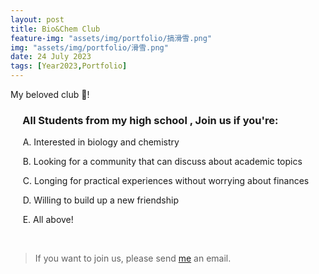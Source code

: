 ```yaml
---
layout: post
title: Bio&Chem Club
feature-img: "assets/img/portfolio/搞滑雪.png"
img: "assets/img/portfolio/滑雪.png"
date: 24 July 2023
tags: [Year2023,Portfolio]
---
```


My beloved club 🥹!
<br> 


### &nbsp;&nbsp;&nbsp;&nbsp;  All Students from my high school , Join us if you're:


&nbsp;&nbsp;&nbsp;&nbsp; A. Interested in biology and chemistry


&nbsp;&nbsp;&nbsp;&nbsp; B. Looking for a community that can discuss about academic topics


&nbsp;&nbsp;&nbsp;&nbsp; C. Longing for practical experiences without worrying about finances


&nbsp;&nbsp;&nbsp;&nbsp; D. Willing to build up a new friendship


&nbsp;&nbsp;&nbsp;&nbsp; E. All above!

<br> 

> If you want to join us, please send <a href="mailto:winter_endless@163.com">me</a> an email.
